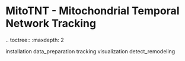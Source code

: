 # MitoTNT - Mitochondrial Temporal Network Tracking
.. toctree::
   :maxdepth: 2

   installation
   data_preparation
   tracking
   visualization
   detect_remodeling
